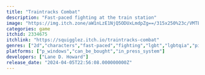 ```yaml
---
title: "Traintracks Combat"
description: "Fast-paced fighting at the train station"
image: "https://img.itch.zone/aW1nLzE1NjQ5ODUxLmdpZg==/315x250%23c/VMTE%2Bj.gif"
categories: game
itchid: 2334675
itchlink: "https://squigglez.itch.io/traintracks-combat"
genres: ["2d","characters","fast-paced","fighting","lgbt","lgbtqia","pixel-art","queer","trains","transgender","versus"]
platforms: ["p_windows","can_be_bought","in_press_system"]
developers: ["Lane D. Howard"]
release_date: "2024-04-05T22:56:08.000000000Z"
---
```



